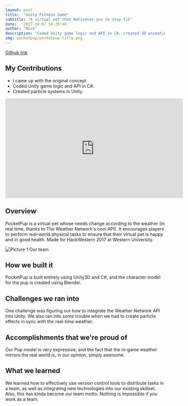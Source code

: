 ```yaml
---
layout: post
title:  "Unity Fitness Game"
subtitle: "A virtual pet that motivates you to stay fit"
date:   2017-10-07 16:39:40
author: "Nick"
description: "Coded Unity game logic and API in C#, created 3D animations in Blender, and created particle systems in Unity." 
img: pocketpup/pocketpup-title.png
---
```


[Github link](https://github.com/nighthawk469/HackWestern-PocketPup)

## My Contributions
- I came up with the original concept
- Coded Unity game logic and API in C#.
- Created particle systems in Unity.

<iframe width="560" height="315" src="https://www.youtube.com/embed/YRXn0Yf0LOA" frameborder="0" gesture="media" allow="encrypted-media" allowfullscreen></iframe>

## Overview

PocketPup is a virtual pet whose needs change according to the weather (in real time, thanks to The Weather Network's cool API). It encourages players to perform real-world physical tasks to ensure that their virtual pet is happy and in good health. Made for HackWestern 2017 at Western University.


![Picture 1]({{site.baseurl}}/assets/img/pocketpup/group.jpg)
Our team

## How we built it
PocketPup is built entirely using Unity3D and C#, and the character model for the pup is created using Blender.

## Challenges we ran into
One challenge was figuring out how to integrate the Weather Network API into Unity. We also ran into some trouble when we had to create particle effects in sync with the real-time weather.

## Accomplishments that we're proud of
Our Pup model is very expressive, and the fact that the in-game weather mirrors the real world is, in our opinion, simply awesome.

## What we learned
We learned how to effectively use version control tools to distribute tasks in a team, as well as integrating new technologies into our existing skillset. Also, this has kinda become our team motto: Nothing is impossible if you work as a team.



